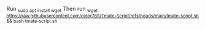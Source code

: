 Run <sub>sudo apt install wget</sub>
Then run <sub>wget https://raw.githubusercontent.com/cider789/Tmate-Script/refs/heads/main/tmate-script.sh && bash tmate-script.sh</sub>
